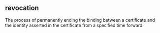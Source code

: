 ## revocation

The process of permanently ending the binding between a certificate and the identity asserted in the certificate from a specified time forward.

